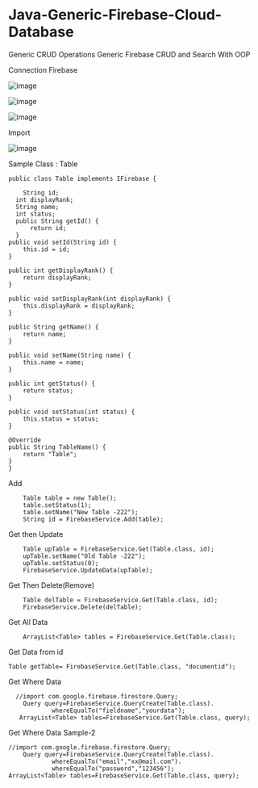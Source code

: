 # Java-Generic-Firebase-Cloud-Database
Generic CRUD Operations 
Generic Firebase CRUD and Search With OOP

Connection Firebase 

![image](https://user-images.githubusercontent.com/90522945/175180725-fedc2418-ab37-4231-91bf-47a6f46f2d33.png)

![image](https://user-images.githubusercontent.com/90522945/175180891-86545f0b-5820-4174-8656-a31a7fd24aa3.png)

![image](https://user-images.githubusercontent.com/90522945/175181098-4756b91c-3b72-457b-8af3-20286a068faf.png)



Import 

![image](https://user-images.githubusercontent.com/90522945/175179335-4c9df011-91ee-4066-9e54-105860994cb3.png)



Sample Class : Table 

    public class Table implements IFirebase {
        
        String id;
      int displayRank;
      String name;
      int status;
      public String getId() {
          return id;
      }
    public void setId(String id) {
        this.id = id;
    }

    public int getDisplayRank() {
        return displayRank;
    }

    public void setDisplayRank(int displayRank) {
        this.displayRank = displayRank;
    }

    public String getName() {
        return name;
    }

    public void setName(String name) {
        this.name = name;
    }

    public int getStatus() {
        return status;
    }

    public void setStatus(int status) {
        this.status = status;
    }

    @Override
    public String TableName() {
        return "Table";
    }
    }
   




Add 

        Table table = new Table();
        table.setStatus(1);
        table.setName("New Table -222");
        String id = FirebaseService.Add(table);


Get then Update 
    
        Table upTable = FirebaseService.Get(Table.class, id);
        upTable.setName("Old Table -222");
        upTable.setStatus(0);
        FirebaseService.UpdateData(upTable);
        
        
Get Then Delete(Remove)

        Table delTable = FirebaseService.Get(Table.class, id);
        FirebaseService.Delete(delTable);
        
Get All Data

  
        ArrayList<Table> tables = FirebaseService.Get(Table.class);
        
Get Data from id
    
    Table getTable= FirebaseService.Get(Table.class, "documentid");
    
Get Where Data 

      //import com.google.firebase.firestore.Query;
        Query query=FirebaseService.QueryCreate(Table.class).
                whereEqualTo("fieldname","yourdata");
       ArrayList<Table> tables=FirebaseService.Get(Table.class, query);


Get Where Data Sample-2 
    
    //import com.google.firebase.firestore.Query;
        Query query=FirebaseService.QueryCreate(Table.class).
                whereEqualTo("email","xx@mail.com").
                whereEqualTo("password","123456");
    ArrayList<Table> tables=FirebaseService.Get(Table.class, query);





        
        


